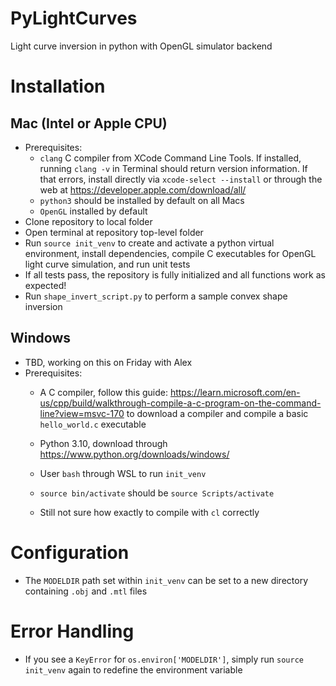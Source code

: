 # PyLightCurves
 Light curve inversion in python with OpenGL simulator backend

# Installation

## Mac (Intel or Apple CPU)
- Prerequisites: 
    - `clang` C compiler from XCode Command Line Tools. If installed, running `clang -v` in Terminal should return version information. If that errors, install directly via `xcode-select --install` or through the web at https://developer.apple.com/download/all/
    - `python3` should be installed by default on all Macs
    - `OpenGL` installed by default
- Clone repository to local folder
- Open terminal at repository top-level folder
- Run `source init_venv` to create and activate a python virtual environment, install dependencies, compile C executables for OpenGL light curve simulation, and run unit tests
- If all tests pass, the repository is fully initialized and all functions work as expected!
- Run `shape_invert_script.py` to perform a sample convex shape inversion

## Windows
- TBD, working on this on Friday with Alex
- Prerequisites:
    - A C compiler, follow this guide: https://learn.microsoft.com/en-us/cpp/build/walkthrough-compile-a-c-program-on-the-command-line?view=msvc-170 to download a compiler and compile a basic `hello_world.c` executable
    - Python 3.10, download through https://www.python.org/downloads/windows/

    - User `bash` through WSL to run `init_venv`
    - `source bin/activate` should be `source Scripts/activate`
    - Still not sure how exactly to compile with `cl` correctly

# Configuration
- The `MODELDIR` path set within `init_venv` can be set to a new directory containing `.obj` and `.mtl` files

# Error Handling
- If you see a `KeyError` for `os.environ['MODELDIR']`, simply run `source init_venv` again to redefine the environment variable